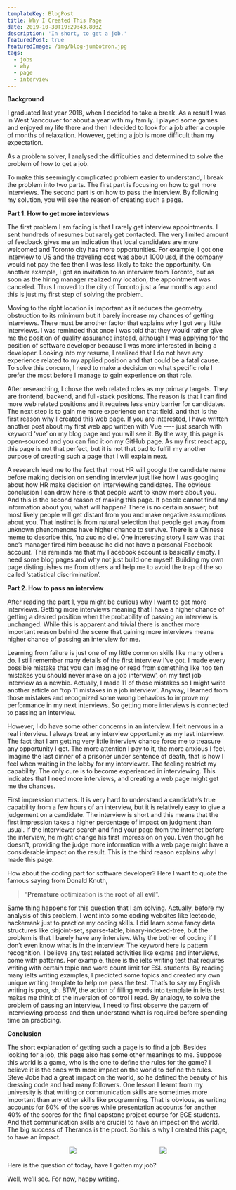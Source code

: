 ```yaml
---
templateKey: BlogPost
title: Why I Created This Page
date: 2019-10-30T19:29:43.803Z
description: 'In short, to get a job.'
featuredPost: true
featuredImage: /img/blog-jumbotron.jpg
tags:
  - jobs
  - why
  - page
  - interview
---
```

**<span dir="ltr">Background</span>**

<span dir="ltr"></span>

<span dir="ltr">I graduated last year 2018, when I decided to take a
break. As a result I was in West Vancouver for about a year with my
family. I played some games and enjoyed my life there and then I decided
to look for a job after a couple of months of relaxation. However,
getting a job is more difficult than my expectation.</span>

<span dir="ltr"></span>

<span dir="ltr">As a problem solver, I analysed the difficulties and
determined to solve the problem of how to get a job.</span>

<span dir="ltr"></span>

<span dir="ltr">To make this seemingly complicated problem easier to
understand, I break the problem into two parts. The first part is
focusing on how to get more interviews. The second part is on how to
pass the interview. By following my solution, you will see the reason of
creating such a page.</span>

<span dir="ltr"></span>

**<span dir="ltr">Part 1. How to get more interviews</span>**

<span dir="ltr"></span>

<span dir="ltr">The first problem I am facing is that I rarely get
interview appointments. I sent hundreds of resumes but rarely get
contacted. The very limited amount of feedback gives me an indication
that local candidates are more welcomed and Toronto city has more
opportunities. For example, I got one interview to US and the traveling
cost was about 1000 usd, if the company would not pay the fee then I was
less likely to take the opportunity. On another example, I got an
invitation to an interview from Toronto, but as soon as the hiring
manager realized my location, the appointment was canceled. Thus I moved
to the city of Toronto just a few months ago and this is just my first
step of solving the problem.</span>

<span dir="ltr"></span>

<span dir="ltr">Moving to the right location is important as it reduces
the geometry obstruction to its minimum but it barely increase my
chances of getting interviews. There must be another factor that
explains why I got very little interviews. I was reminded that once I
was told that they would rather give me the position of quality
assurance instead, although I was applying for the position of software
developer because I was more interested in being a developer. Looking
into my resume, I realized that I do not have any experience related to
my applied position and that could be a fatal cause. To solve this
concern, I need to make a decision on what specific role I prefer the
most before I manage to gain experience on that role.</span>

<span dir="ltr"></span>

<span dir="ltr">After researching, I chose the web related roles as my
primary targets. They are frontend, backend, and full-stack positions.
The reason is that I can find more web related positions and it requires
less entry barrier for candidates. The next step is to gain me more
experience on that field, and that is the first reason why I created
this web page. If you are interested, I have written another post about
my first web app written with Vue ---- just search with keyword ‘vue’ on
my blog page and you will see it. By the way, this page is open-sourced
and you can find it on my GitHub page. As my first react app, this page
is not that perfect, but it is not that bad to fulfill my another
purpose of creating such a page that I will explain next.</span>

<span dir="ltr"></span>

<span dir="ltr"></span>

<span dir="ltr"></span>

<span dir="ltr">A research lead me to the fact that most HR will google
the candidate name before making decision on sending interview just like
how I was googling about how HR make decision on interviewing
candidates. The obvious conclusion I can draw here is that people want
to know more about you. And this is the second reason of making this
page. If people cannot find any information about you, what will happen?
There is no certain answer, but most likely people will get distant from
you and make negative assumptions about you. That instinct is from
natural selection that people get away from unknown phenomenons have
higher chance to survive. There is a Chinese meme to describe this, ‘no
zuo no die’. One interesting story I saw was that one’s manager fired
him because he did not have a personal Facebook account. This reminds me
that my Facebook account is basically empty. I need some blog pages and
why not just build one myself. Building my own page distinguishes me
from others and help me to avoid the trap of the so called ‘statistical
discrimination’.</span>

<span dir="ltr"></span>

<span dir="ltr"></span>

<span dir="ltr">**Part 2. How to pass an interview**</span>

<span dir="ltr"></span>

<span dir="ltr">After reading the part 1, you might be curious why I
want to get more interviews. Getting more interviews meaning that I have
a higher chance of getting a desired position when the probability of
passing an interview is unchanged. While this is apparent and trivial
there is another more important reason behind the scene that gaining
more interviews means higher chance of passing an interview for
me.</span>

<span dir="ltr"></span>

<span dir="ltr">Learning from failure is just one of my little common
skills like many others do. I still remember many details of the first
interview I’ve got. I made every possible mistake that you can imagine
or read from something like ‘top ten mistakes you should never make on a
job interview’, on my first job interview as a newbie. Actually, I made
11 of those mistakes so I might write another article on ‘top 11
mistakes in a job interview’. Anyway, I learned from those mistakes and
recognized some wrong behaviors to improve my performance in my next
interviews. So getting more interviews is connected to passing an
interview.</span>

<span dir="ltr"></span>

<span dir="ltr">However, I do have some other concerns in an interview.
I felt nervous in a real interview. I always treat any interview
opportunity as my last interview. The fact that I am getting very little
interview chance force me to treasure any opportunity I get. The more
attention I pay to it, the more anxious I feel. Imagine the last dinner
of a prisoner under sentence of death, that is how I feel when waiting
in the lobby for my interviewer. The feeling restrict my capability. The
only cure is to become experienced in interviewing. This indicates that
I need more interviews, and creating a web page might get me the
chances.</span>

<span dir="ltr"></span>

<span dir="ltr">First impression matters. It is very hard to understand
a candidate’s true capability from a few hours of an interview, but it
is relatively easy to give a judgement on a candidate. The interview is
short and this means that the first impression takes a higher percentage
of impact on judgment than usual. If the interviewer search and find
your page from the internet before the interview, he might change his
first impression on you. Even though he doesn't, providing the judge
more information with a web page might have a considerable impact on the
result. This is the third reason explains why I made this page.</span>

<span dir="ltr"></span>

<span dir="ltr">How about the coding part for software developer? Here I
want to quote the famous saying from Donald Knuth,</span>

> <span dir="ltr">“**Premature** optimization is the **root** of all
> **evil**”.</span>

<span dir="ltr">Same thing happens for this question that I am solving.
Actually, before my analysis of this problem, I went into some coding
websites like leetcode, hackerrank just to practice my coding skills. I
did learn some fancy data structures like disjoint-set, sparse-table,
binary-indexed-tree, but the problem is that I barely have any
interview. Why the bother of coding if I don’t even know what is in the
interview. The keyword here is pattern recognition. I believe any test
related activities like exams and interviews, come with patterns. For
example, there is the ielts writing test that requires writing with
certain topic and word count limit for ESL students. By reading many
ielts writing examples, I predicted some topics and created my own
unique writing template to help me pass the test. That’s to say my
English writing is poor, sh. BTW, the action of filling words into
template in ielts test makes me think of the inversion of control I
read. By analogy, to solve the problem of passing an interview, I need
to first observe the pattern of interviewing process and then understand
what is required before spending time on practicing.</span>

<span dir="ltr"></span>

**<span dir="ltr">Conclusion</span>**

<span dir="ltr"></span>

<span dir="ltr">The short explanation of getting such a page is to find
a job. Besides looking for a job, this page also has some other meanings
to me. Suppose this world is a game, who is the one to define the
rules for the game? I believe it is the ones with more impact on the
world to define the rules. Steve Jobs had a great impact on the world,
so he defined the beauty of his dressing code and had many followers.
One lesson I learnt from my university is that writing or communication
skills are sometimes more important than any other skills like
programming. That is obvious, as writing accounts for 60% of the scores
while presentation accounts for another 40% of the scores for the final
capstone project course for ECE students. And that communication skills
are crucial to have an impact on the world. The big success of Theranos
is the proof. So this is why I created this page, to have an
impact.</span>

<div style='width:100%;margin:auto;text-align:center;'>
<div class='figureImage' style="display:inline-block;width:40%;" > <img src="/img/why-i-created-this-page-image1.png"/> </div>
<div class='figureImage' style="display:inline-block;width:40%;" > <img src="/img/why-i-created-this-page-image2.png"/> </div>
</div>


<span dir="ltr"></span>

<span dir="ltr">Here is the question of today, have I gotten my job?</span>

<span dir="ltr">Well, we’ll see. For now, happy writing.</span>

